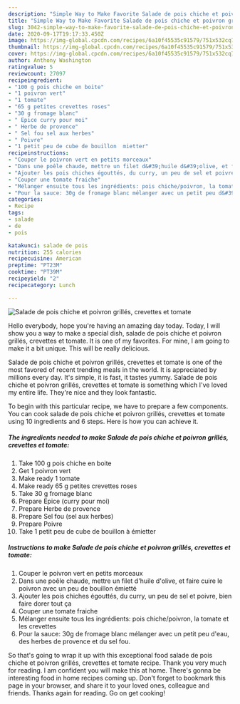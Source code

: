 ```yaml
---
description: "Simple Way to Make Favorite Salade de pois chiche et poivron grillés, crevettes et tomate"
title: "Simple Way to Make Favorite Salade de pois chiche et poivron grillés, crevettes et tomate"
slug: 3042-simple-way-to-make-favorite-salade-de-pois-chiche-et-poivron-grilles-crevettes-et-tomate
date: 2020-09-17T19:17:33.450Z
image: https://img-global.cpcdn.com/recipes/6a10f45535c91579/751x532cq70/salade-de-pois-chiche-et-poivron-grilles-crevettes-et-tomate-photo-principale-de-la-recette.jpg
thumbnail: https://img-global.cpcdn.com/recipes/6a10f45535c91579/751x532cq70/salade-de-pois-chiche-et-poivron-grilles-crevettes-et-tomate-photo-principale-de-la-recette.jpg
cover: https://img-global.cpcdn.com/recipes/6a10f45535c91579/751x532cq70/salade-de-pois-chiche-et-poivron-grilles-crevettes-et-tomate-photo-principale-de-la-recette.jpg
author: Anthony Washington
ratingvalue: 5
reviewcount: 27097
recipeingredient:
- "100 g pois chiche en boite"
- "1 poivron vert"
- "1 tomate"
- "65 g petites crevettes roses"
- "30 g fromage blanc"
- " Epice curry pour moi"
- " Herbe de provence"
- " Sel fou sel aux herbes"
- " Poivre"
- "1 petit peu de cube de bouillon  mietter"
recipeinstructions:
- "Couper le poivron vert en petits morceaux"
- "Dans une poêle chaude, mettre un filet d&#39;huile d&#39;olive, et faire cuire le poivron avec un peu de bouillon émietté"
- "Ajouter les pois chiches égouttés, du curry, un peu de sel et poivre, bien faire dorer tout ça"
- "Couper une tomate fraiche"
- "Mélanger ensuite tous les ingrédients: pois chiche/poivron, la tomate et les crevettes"
- "Pour la sauce: 30g de fromage blanc mélanger avec un petit peu d&#39;eau, des herbes de provence et du sel fou."
categories:
- Recipe
tags:
- salade
- de
- pois

katakunci: salade de pois 
nutrition: 255 calories
recipecuisine: American
preptime: "PT23M"
cooktime: "PT39M"
recipeyield: "2"
recipecategory: Lunch

---
```



![Salade de pois chiche et poivron grillés, crevettes et tomate](https://img-global.cpcdn.com/recipes/6a10f45535c91579/751x532cq70/salade-de-pois-chiche-et-poivron-grilles-crevettes-et-tomate-photo-principale-de-la-recette.jpg)

Hello everybody, hope you're having an amazing day today. Today, I will show you a way to make a special dish, salade de pois chiche et poivron grillés, crevettes et tomate. It is one of my favorites. For mine, I am going to make it a bit unique. This will be really delicious.



Salade de pois chiche et poivron grillés, crevettes et tomate is one of the most favored of recent trending meals in the world. It is appreciated by millions every day. It's simple, it is fast, it tastes yummy. Salade de pois chiche et poivron grillés, crevettes et tomate is something which I've loved my entire life. They're nice and they look fantastic.


To begin with this particular recipe, we have to prepare a few components. You can cook salade de pois chiche et poivron grillés, crevettes et tomate using 10 ingredients and 6 steps. Here is how you can achieve it.

<!--inarticleads1-->

##### The ingredients needed to make Salade de pois chiche et poivron grillés, crevettes et tomate:

1. Take 100 g pois chiche en boite
1. Get 1 poivron vert
1. Make ready 1 tomate
1. Make ready 65 g petites crevettes roses
1. Take 30 g fromage blanc
1. Prepare  Epice (curry pour moi)
1. Prepare  Herbe de provence
1. Prepare  Sel fou (sel aux herbes)
1. Prepare  Poivre
1. Take 1 petit peu de cube de bouillon à émietter




<!--inarticleads2-->

##### Instructions to make Salade de pois chiche et poivron grillés, crevettes et tomate:

1. Couper le poivron vert en petits morceaux
1. Dans une poêle chaude, mettre un filet d&#39;huile d&#39;olive, et faire cuire le poivron avec un peu de bouillon émietté
1. Ajouter les pois chiches égouttés, du curry, un peu de sel et poivre, bien faire dorer tout ça
1. Couper une tomate fraiche
1. Mélanger ensuite tous les ingrédients: pois chiche/poivron, la tomate et les crevettes
1. Pour la sauce: 30g de fromage blanc mélanger avec un petit peu d&#39;eau, des herbes de provence et du sel fou.




So that's going to wrap it up with this exceptional food salade de pois chiche et poivron grillés, crevettes et tomate recipe. Thank you very much for reading. I am confident you will make this at home. There's gonna be interesting food in home recipes coming up. Don't forget to bookmark this page in your browser, and share it to your loved ones, colleague and friends. Thanks again for reading. Go on get cooking!
